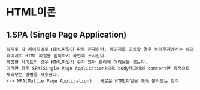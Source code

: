 # HTML이론

## 1.SPA (Single Page Application)

    실제로 각 페이지별로 HTML파일이 따로 존재하며, 페이지를 이동할 경우 브라우저에서는 해당 페이지의 HTML 파일을 받아와서 화면에 표시한다.
    복잡한 사이트의 경우 HTML파일의 수가 많아 관리에 어려움을 겪는다.
    이러한 경우 SPA(Single Page Application)으로 body태그내의 content만 동적으로 채워넣는 방법을 사용한다.
    <-> MPA(Multie Page Application) : 새로운 HTML파일을 계속 불러오는 방식
